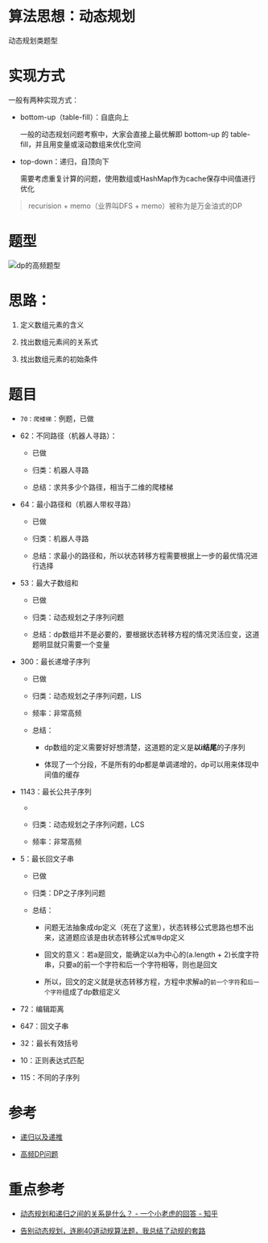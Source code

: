 # 算法思想：动态规划

动态规划类题型

# 实现方式

一般有两种实现方式：

- bottom-up（table-fill）：自底向上

    一般的动态规划问题考察中，大家会直接上最优解即 bottom-up 的 table-fill，并且用变量或滚动数组来优化空间

- top-down：递归，自顶向下

    需要考虑重复计算的问题，使用数组或HashMap作为cache保存中间值进行优化

> recurision + memo（业界叫DFS + memo）被称为是万金油式的DP

# 题型

![dp的高频题型](https://asea-cch.life/upload/2022/02/dp%E7%9A%84%E9%AB%98%E9%A2%91%E9%A2%98%E5%9E%8B-9255bff53f784b87967be09058965ec1.jpg)

# 思路：

1. 定义数组元素的含义

2. 找出数组元素间的关系式

3. 找出数组元素的初始条件

# 题目

- `70：爬楼梯`：例题，已做

- 62：不同路径（机器人寻路）：

    - 已做

    - 归类：机器人寻路

    - 总结：求共多少个路径，相当于二维的爬楼梯

- 64：最小路径和（机器人带权寻路）

    - 已做

    - 归类：机器人寻路

    - 总结：求最小的路径和，所以状态转移方程需要根据上一步的最优情况进行选择

- 53：最大子数组和

    - 已做

    - 归类：动态规划之子序列问题

    - 总结：dp数组并不是必要的，要根据状态转移方程的情况灵活应变，这道题明显就只需要一个变量

- 300：最长递增子序列

    - 已做

    - 归类：动态规划之子序列问题，LIS
    
    - 频率：非常高频

    - 总结：
    
        - dp数组的定义需要好好想清楚，这道题的定义是**以i结尾**的子序列

        - 体现了一个分段，不是所有的dp都是单调递增的，dp可以用来体现中间值的缓存

- 1143：最长公共子序列

    - 

    - 归类：动态规划之子序列问题，LCS

    - 频率：非常高频

- 5：最长回文子串

    - 已做

    - 归类：DP之子序列问题

    - 总结：

        - 问题无法抽象成dp定义（死在了这里），状态转移公式思路也想不出来，这道题应该是由状态转移公式`推导`dp定义

        - 回文的意义：若a是回文，能确定以a为中心的(a.length + 2)长度字符串，只要a的前一个字符和后一个字符相等，则也是回文

        - 所以，回文的定义就是状态转移方程，方程中求解a的`前一个字符`和`后一个字符`组成了dp数组定义

- 72：编辑距离

- 647：回文子串

- 32：最长有效括号

- 10：正则表达式匹配

- 115：不同的子序列

# 参考
- [递归以及递推](https://mp.weixin.qq.com/s?__biz=Mzg2NzA4MTkxNQ==&mid=2247485092&idx=1&sn=ff44f169aa57cac8a8e6595b7ff49ab8&chksm=ce404d70f937c466359711154f9e4e8982bfcc4607dc38f1bb1cd3e55beff5fa78b8100f2dbd&scene=178&cur_album_id=1683357166511980545#rd)

- [高频DP问题](https://www.zhihu.com/search?type=content&q=%E5%8A%A8%E6%80%81%E8%A7%84%E5%88%92%20%E9%AB%98%E9%A2%91)

# 重点参考
- [动态规划和递归之间的关系是什么？ - 一个小老虎的回答 - 知乎](https://www.zhihu.com/question/410196236/answer/1373722221)

- [告别动态规划，连刷40道动规算法题，我总结了动规的套路](https://mp.weixin.qq.com/s?__biz=Mzg2NzA4MTkxNQ==&mid=2247486294&idx=1&sn=dd8968700d19ea8b1db29065dc2f7b01&chksm=ce404082f937c994444393163a2bf53f32e18f9a752aad610c3d4988f31c328cae203a84809b&scene=178&cur_album_id=1683357166511980545#rd)